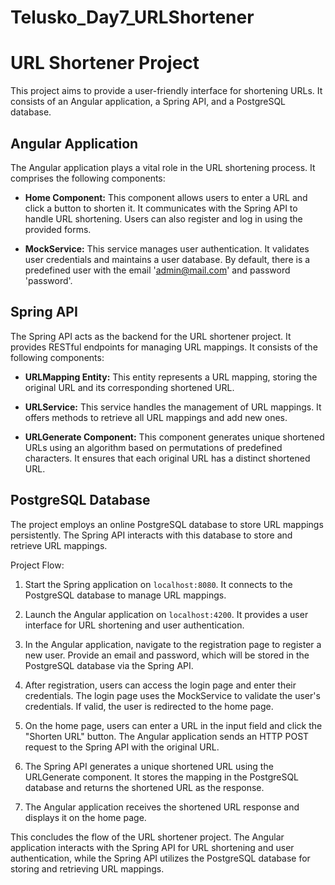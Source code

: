 # Telusko_Day7_URLShortener
# URL Shortener Project

This project aims to provide a user-friendly interface for shortening URLs. It consists of an Angular application, a Spring API, and a PostgreSQL database.

## Angular Application

The Angular application plays a vital role in the URL shortening process. It comprises the following components:

- **Home Component:** This component allows users to enter a URL and click a button to shorten it. It communicates with the Spring API to handle URL shortening. Users can also register and log in using the provided forms.

- **MockService:** This service manages user authentication. It validates user credentials and maintains a user database. By default, there is a predefined user with the email 'admin@mail.com' and password 'password'.

## Spring API

The Spring API acts as the backend for the URL shortener project. It provides RESTful endpoints for managing URL mappings. It consists of the following components:

- **URLMapping Entity:** This entity represents a URL mapping, storing the original URL and its corresponding shortened URL.

- **URLService:** This service handles the management of URL mappings. It offers methods to retrieve all URL mappings and add new ones.

- **URLGenerate Component:** This component generates unique shortened URLs using an algorithm based on permutations of predefined characters. It ensures that each original URL has a distinct shortened URL.

## PostgreSQL Database

The project employs an online PostgreSQL database to store URL mappings persistently. The Spring API interacts with this database to store and retrieve URL mappings.

Project Flow:

1. Start the Spring application on `localhost:8080`. It connects to the PostgreSQL database to manage URL mappings.

2. Launch the Angular application on `localhost:4200`. It provides a user interface for URL shortening and user authentication.

3. In the Angular application, navigate to the registration page to register a new user. Provide an email and password, which will be stored in the PostgreSQL database via the Spring API.

4. After registration, users can access the login page and enter their credentials. The login page uses the MockService to validate the user's credentials. If valid, the user is redirected to the home page.

5. On the home page, users can enter a URL in the input field and click the "Shorten URL" button. The Angular application sends an HTTP POST request to the Spring API with the original URL.

6. The Spring API generates a unique shortened URL using the URLGenerate component. It stores the mapping in the PostgreSQL database and returns the shortened URL as the response.

7. The Angular application receives the shortened URL response and displays it on the home page.

This concludes the flow of the URL shortener project. The Angular application interacts with the Spring API for URL shortening and user authentication, while the Spring API utilizes the PostgreSQL database for storing and retrieving URL mappings.

